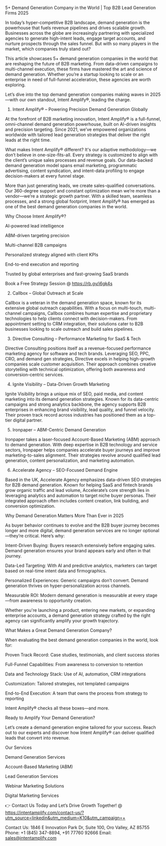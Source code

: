 5+ Demand Generation Company in the World | Top B2B Lead Generation Firms 2025

In today’s hyper-competitive B2B landscape, demand generation is the powerhouse that fuels revenue pipelines and drives scalable growth. Businesses across the globe are increasingly partnering with specialized agencies to generate high-intent leads, engage target accounts, and nurture prospects through the sales funnel. But with so many players in the market, which companies truly stand out?

This article showcases 5+ demand generation companies in the world that are reshaping the future of B2B marketing. From data-driven campaigns to multi-channel execution, these firms have mastered the art and science of demand generation. Whether you’re a startup looking to scale or an enterprise in need of full-funnel acceleration, these agencies are worth exploring.

Let’s dive into the top demand generation companies making waves in 2025—with our own standout, Intent Amplify®, leading the charge.

1. Intent Amplify® – Powering Precision Demand Generation Globally

At the forefront of B2B marketing innovation, Intent Amplify® is a full-funnel, omni-channel demand generation powerhouse, built on AI-driven insights and precision targeting. Since 2021, we’ve empowered organizations worldwide with tailored lead generation strategies that deliver the right leads at the right time.

What makes Intent Amplify® different? It's our adaptive methodology—we don’t believe in one-size-fits-all. Every strategy is customized to align with the client’s unique sales processes and revenue goals. Our data-backed demand generation model spans email marketing, programmatic advertising, content syndication, and intent-data profiling to engage decision-makers at every funnel stage.

More than just generating leads, we create sales-qualified conversations. Our 360-degree support and constant optimization mean we’re more than a vendor—we’re a strategic growth partner. With a skilled team, seamless processes, and a strong global footprint, Intent Amplify® has emerged as one of the best demand generation companies in the world.

Why Choose Intent Amplify®?

AI-powered lead intelligence

ABM-driven targeting precision

Multi-channel B2B campaigns

Personalized strategy aligned with client KPIs

End-to-end execution and reporting

Trusted by global enterprises and fast-growing SaaS brands

Book a Free Strategy Session @ https://rb.gy/i6gk4s

2. Callbox – Global Outreach at Scale

Callbox is a veteran in the demand generation space, known for its extensive global outreach capabilities. With a focus on multi-touch, multi-channel campaigns, Callbox combines human expertise and proprietary technologies to help clients connect with decision-makers. From appointment setting to CRM integration, their solutions cater to B2B businesses looking to scale outreach and build sales pipelines.

3. Directive Consulting – Performance Marketing for SaaS & Tech

Directive Consulting positions itself as a revenue-focused performance marketing agency for software and tech brands. Leveraging SEO, PPC, CRO, and demand gen strategies, Directive excels in helping high-growth companies scale customer acquisition. Their approach combines creative storytelling with technical optimization, offering both awareness and conversion-centric services.

4. Ignite Visibility – Data-Driven Growth Marketing

Ignite Visibility brings a unique mix of SEO, paid media, and content marketing into its demand generation strategies. Known for its data-centric campaigns and strong analytics backbone, the agency supports B2B enterprises in enhancing brand visibility, lead quality, and funnel velocity. Their proven track record across industries has positioned them as a top-tier digital partner.

5. Ironpaper – ABM-Centric Demand Generation

Ironpaper takes a laser-focused Account-Based Marketing (ABM) approach to demand generation. With deep expertise in B2B technology and service sectors, Ironpaper helps companies accelerate buyer journeys and improve marketing-to-sales alignment. Their strategies revolve around qualified lead generation, content personalization, and marketing automation.

6. Accelerate Agency – SEO-Focused Demand Engine

Based in the UK, Accelerate Agency emphasizes data-driven SEO strategies for B2B demand generation. Known for helping SaaS and fintech brands grow organic traffic and lead volume, Accelerate’s core strength lies in leveraging analytics and automation to target niche buyer personas. Their integrated approach often includes content creation, link building, and conversion optimization.

Why Demand Generation Matters More Than Ever in 2025

As buyer behavior continues to evolve and the B2B buyer journey becomes longer and more digital, demand generation services are no longer optional—they’re critical. Here’s why:

Intent-Driven Buying: Buyers research extensively before engaging sales. Demand generation ensures your brand appears early and often in that journey.

Data-Led Targeting: With AI and predictive analytics, marketers can target based on real-time intent data and firmographics.

Personalized Experiences: Generic campaigns don’t convert. Demand generation thrives on hyper-personalization across channels.

Measurable ROI: Modern demand generation is measurable at every stage—from awareness to opportunity creation.

Whether you're launching a product, entering new markets, or expanding enterprise accounts, a demand generation strategy crafted by the right agency can significantly amplify your growth trajectory.

What Makes a Great Demand Generation Company?

When evaluating the best demand generation companies in the world, look for:

Proven Track Record: Case studies, testimonials, and client success stories

Full-Funnel Capabilities: From awareness to conversion to retention

Data and Technology Stack: Use of AI, automation, CRM integrations

Customization: Tailored strategies, not templated campaigns

End-to-End Execution: A team that owns the process from strategy to reporting

Intent Amplify® checks all these boxes—and more.

Ready to Amplify Your Demand Generation?

Let’s create a demand generation engine tailored for your success. Reach out to our experts and discover how Intent Amplify® can deliver qualified leads that convert into revenue.

Our Services

Demand Generation Services

Account-Based Marketing (ABM)

Lead Generation Services

Webinar Marketing Solutions

Digital Marketing Services

👉 Contact Us Today and Let’s Drive Growth Together! @ https://intentamplify.com/contact-us/?utm_source=linkedin&utm_medium=K10&utm_campaign=+

Contact Us:
1846 E Innovation Park Dr,
Suite 100, Oro Valley, AZ 85755
Phone: +1 (845) 347-8894, +91 77760 92666
Email: sales@intentamplify.com
